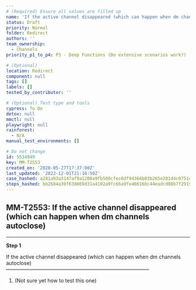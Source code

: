 ```yaml
---
# (Required) Ensure all values are filled up
name: 'If the active channel disappeared (which can happen when dm channels autoclose)'
status: Draft
priority: Normal
folder: Redirect
authors: ''
team_ownership:
  - Channels
priority_p1_to_p4: P3 - Deep Functions (Do extensive scenarios work?)

# (Optional)
location: Redirect
component: null
tags: []
labels: []
tested_by_contributor: ''

# (Optional) Test type and tools
cypress: To Do
detox: null
mmctl: null
playwright: null
rainforest:
  - N/A
manual_test_environments: []

# Do not change
id: 5534949
key: MM-T2553
created_on: '2020-05-27T17:37:00Z'
last_updated: '2022-12-01T21:16:50Z'
case_hashed: a281a93a3147af9a1208a9fb500cfec6df94364b03b265e201d4c0751d3a3b2ffff78490adc3feaa1bffc97b8a8d6c8c
steps_hashed: bb2684a30f638069d31a4102a9fc66a9fe48616bc44eadcd08b7f29190aee218e6cc25eee527beda5c6cb8eb3a12c35a
---
```


<!-- (Auto-generated) Based on frontmatter's "key" and "name" -->

## MM-T2553: If the active channel disappeared (which can happen when dm channels autoclose)

---

**Step 1**

If the active channel disappeared (which can happen when dm channels autoclose)\
————————————————————————————

1. (Not sure yet how to test this one)
